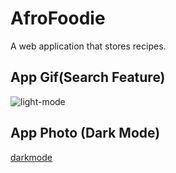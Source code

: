 # AfroFoodie
 A web application that stores recipes. 


## App Gif(Search Feature)

![light-mode](https://github.com/Jules-Boogie/AfroFoodie/blob/main/src/img/AfroFoodie__%20Search%20for%20Afro%20Inspired%20recipes.gif)


## App Photo (Dark Mode)

[darkmode](https://github.com/Jules-Boogie/AfroFoodie/blob/main/src/img/darkmode.PNG)
